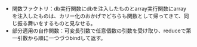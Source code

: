 - 関数ファクトリ：db実行関数にdbを注入したものとarray実行関数にarrayを注入したものは、カリー化のおかげでどちらも関数として帰ってきて、同じ振る舞いをするものと見なせる。
- 部分適用の自作関数：可変長引数で任意個数の引数を受け取り、reduceで第一引数から順に一つづつbindして返す。
